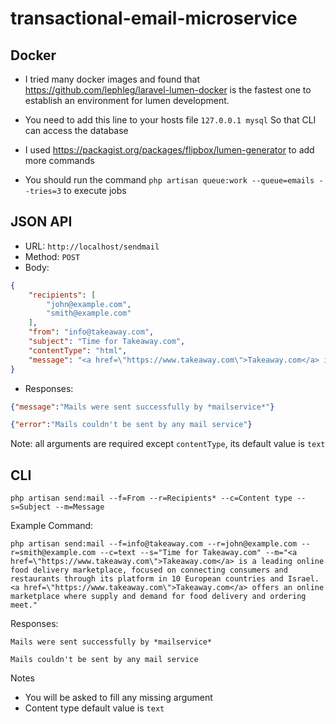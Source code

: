 # transactional-email-microservice

## Docker
- I tried many docker images and found that https://github.com/lephleg/laravel-lumen-docker is the fastest one to establish an environment for lumen development.

- You need to add this line to your hosts file `127.0.0.1 mysql` So  that CLI can access the database

- I used https://packagist.org/packages/flipbox/lumen-generator to add more commands


- You should run the command `php artisan queue:work --queue=emails --tries=3` to execute jobs

## JSON API
- URL: `http://localhost/sendmail`
- Method: `POST`
- Body:
```json
{
	"recipients": [
		"john@example.com",
        "smith@example.com"
	],
	"from": "info@takeaway.com",
	"subject": "Time for Takeaway.com",
	"contentType": "html",
	"message": "<a href=\"https://www.takeaway.com\">Takeaway.com</a> is a leading online food delivery marketplace, focused on connecting consumers and restaurants through its platform in 10 European countries and Israel. <a href=\"https://www.takeaway.com\">Takeaway.com</a> offers an online marketplace where supply and demand for food delivery and ordering meet."
}
```
- Responses:
```json
{"message":"Mails were sent successfully by *mailservice*"}
```
```json
{"error":"Mails couldn't be sent by any mail service"}
```
Note: all arguments are required except `contentType`, its default value is `text`

## CLI
```
php artisan send:mail --f=From --r=Recipients* --c=Content type --s=Subject --m=Message
```

Example Command:
```
php artisan send:mail --f=info@takeaway.com --r=john@example.com --r=smith@example.com --c=text --s="Time for Takeaway.com" --m="<a href=\"https://www.takeaway.com\">Takeaway.com</a> is a leading online food delivery marketplace, focused on connecting consumers and restaurants through its platform in 10 European countries and Israel. <a href=\"https://www.takeaway.com\">Takeaway.com</a> offers an online marketplace where supply and demand for food delivery and ordering meet."
```

Responses:
```
Mails were sent successfully by *mailservice*
```

```
Mails couldn't be sent by any mail service
```

Notes
- You will be asked to fill any missing argument
- Content type default value is `text`